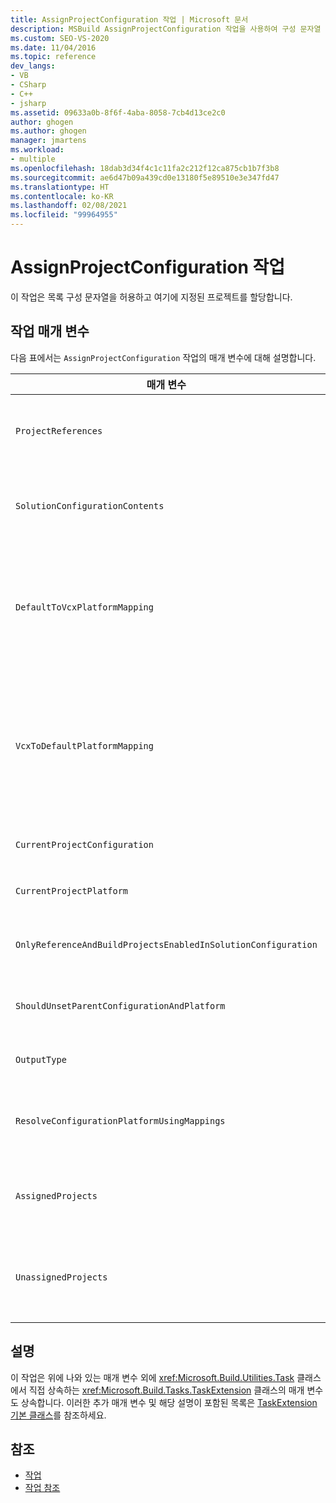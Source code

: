 ```yaml
---
title: AssignProjectConfiguration 작업 | Microsoft 문서
description: MSBuild AssignProjectConfiguration 작업을 사용하여 구성 문자열 목록을 수락하고 지정된 프로젝트에 할당합니다.
ms.custom: SEO-VS-2020
ms.date: 11/04/2016
ms.topic: reference
dev_langs:
- VB
- CSharp
- C++
- jsharp
ms.assetid: 09633a0b-8f6f-4aba-8058-7cb4d13ce2c0
author: ghogen
ms.author: ghogen
manager: jmartens
ms.workload:
- multiple
ms.openlocfilehash: 18dab3d34f4c1c11fa2c212f12ca875cb1b7f3b8
ms.sourcegitcommit: ae6d47b09a439cd0e13180f5e89510e3e347fd47
ms.translationtype: HT
ms.contentlocale: ko-KR
ms.lasthandoff: 02/08/2021
ms.locfileid: "99964955"
---
```

# <a name="assignprojectconfiguration-task"></a>AssignProjectConfiguration 작업

이 작업은 목록 구성 문자열을 허용하고 여기에 지정된 프로젝트를 할당합니다.

## <a name="task-parameters"></a>작업 매개 변수

 다음 표에서는 `AssignProjectConfiguration` 작업의 매개 변수에 대해 설명합니다.

|매개 변수|Description|
|---------------|-----------------|
|`ProjectReferences`|필수 <xref:Microsoft.Build.Framework.ITaskItem>`[]` 입력 매개 변수입니다.<br /><br /> 구성할 프로젝트입니다.|
|`SolutionConfigurationContents`|선택적 `string` 출력 매개 변수입니다.<br /><br /> 각 프로젝트에 대한 프로젝트 구성을 포함하는 XML 문자열을 포함합니다. 구성은 명명된 프로젝트에 할당됩니다.|
|`DefaultToVcxPlatformMapping`|선택적 `string` 출력 매개 변수입니다.<br /><br /> 대부분의 형식에 사용되는 플랫폼 이름과 *.vcxproj* 파일에 사용되는 플랫폼 이름 간의 매핑을 세미콜론으로 구분한 목록을 포함합니다.<br /><br /> 예를 들면 다음과 같습니다.<br /><br /> `"AnyCPU=Win32;X86=Win32;X64=X64"`|
|`VcxToDefaultPlatformMapping`|Optional<br /><br /> `string` 출력 매개 변수입니다.<br /><br /> *.vcxproj* 플랫폼 이름에서 대부분의 형식에 사용되는 플랫폼 이름으로의 매핑 목록을 세미콜론으로 구분하여 포함합니다.<br /><br /> 예를 들면 다음과 같습니다.<br /><br /> `"Win32=AnyCPU;X64=X64"`|
|`CurrentProjectConfiguration`|선택적 `string` 출력 매개 변수입니다.<br /><br /> 현재 프로젝트에 대한 구성을 포함합니다.|
|`CurrentProjectPlatform`|선택적 `string` 출력 매개 변수입니다.<br /><br /> 현재 프로젝트에 대한 플랫폼을 포함합니다.|
|`OnlyReferenceAndBuildProjectsEnabledInSolutionConfiguration`|선택적 `bool` 출력 매개 변수입니다.<br /><br /> 프로젝트 구성에서 사용되지 않은 경우에도 참조를 빌드해야 함을 나타내는 플래그를 포함합니다.|
|`ShouldUnsetParentConfigurationAndPlatform`|선택적 `bool` 출력 매개 변수입니다.<br /><br /> 부모 구성 및 플랫폼을 설정 해제해야 함을 나타나는 플래그를 포함합니다.|
|`OutputType`|선택적 `string` 출력 매개 변수입니다.<br /><br /> 프로젝트에 대한 출력 형식을 포함합니다.|
|`ResolveConfigurationPlatformUsingMappings`|선택적 `bool` 출력 매개 변수입니다.<br /><br /> 전달된 프로젝트 참조의 구성 및 플랫폼을 확인하기 위해 빌드가 기본 매핑을 사용해야 하는지를 나타내는 플래그를 포함합니다.|
|`AssignedProjects`|선택적 <xref:Microsoft.Build.Framework.ITaskItem>`[]` 출력 매개 변수입니다.<br /><br /> 확인된 참조 경로의 목록을 포함합니다.|
|`UnassignedProjects`|선택적 <xref:Microsoft.Build.Framework.ITaskItem>`[]` 출력 매개 변수입니다.<br /><br /> 사전 확인된 출력 목록을 사용하여 확인할 수 없는 프로젝트 참조 항목의 목록을 포함합니다.|

## <a name="remarks"></a>설명

 이 작업은 위에 나와 있는 매개 변수 외에 <xref:Microsoft.Build.Utilities.Task> 클래스에서 직접 상속하는 <xref:Microsoft.Build.Tasks.TaskExtension> 클래스의 매개 변수도 상속합니다. 이러한 추가 매개 변수 및 해당 설명이 포함된 목록은 [TaskExtension 기본 클래스](../msbuild/taskextension-base-class.md)를 참조하세요.

## <a name="see-also"></a>참조

- [작업](../msbuild/msbuild-tasks.md)
- [작업 참조](../msbuild/msbuild-task-reference.md)
